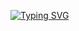 [![Typing SVG](https://readme-typing-svg.herokuapp.com?font=Fira+Code&pause=1000&color=0679F7&width=435&lines=Hello%2C+world!;I'm+Oleh+Veheria;iOS+Engineer+and+a+Team+Lead)](https://git.io/typing-svg)
